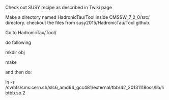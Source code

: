 Check out SUSY recipe as described in Twiki page

Make a directory named HadronicTau/Tool inside CMSSW_7_2_0/src/ directory. checkout the files from susy2015/HadronicTau/Tool github.

Go to HadronicTau/Tool/

do following

mkdir obj

make

and then do:

ln -s /cvmfs/cms.cern.ch/slc6_amd64_gcc481/external/tbb/42_20131118oss/lib/libtbb.so.2